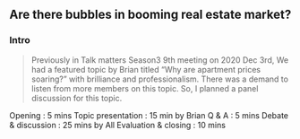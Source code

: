 ## Are there bubbles in booming real estate market?

### Intro
> Previously in Talk matters Season3 9th meeting on 2020 Dec 3rd, We had a featured topic by Brian titled “Why are apartment prices soaring?” with brilliance and professionalism. There was a demand to listen from more members on this topic. So, I planned a panel discussion for this topic.

Opening : 5 mins
Topic presentation : 15 min by Brian
Q & A : 5 mins
Debate & discussion : 25 mins by All
Evaluation & closing : 10 mins

